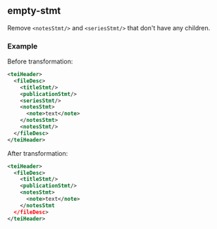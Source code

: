 ## empty-stmt
Remove `<notesStmt/>` and `<seriesStmt/>` that don't have any children.

### Example
Before transformation:
```xml
<teiHeader>
  <fileDesc>
    <titleStmt/>
    <publicationStmt/>
    <seriesStmt/>
    <notesStmt>
      <note>text</note>
    </notesStmt>
    <notesStmt/>
  </fileDesc>
</teiHeader>
```

After transformation:
```xml
<teiHeader>
  <fileDesc>
    <titleStmt/>
    <publicationStmt/>
    <notesStmt>
      <note>text</note>
    </notesStmt
  </fileDesc>
</teiHeader>
```
